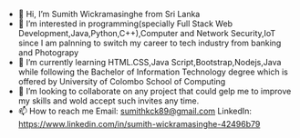

- 👋 Hi, I’m Sumith Wickramasinghe from Sri Lanka
- 👀 I’m interested in programming(specially Full Stack Web Development,Java,Python,C++),Computer and Network Security,IoT since I am palnning to switch my career to tech industry from banking and Photograpy
- 🌱 I’m currently learning HTML.CSS,Java Script,Bootstrap,Nodejs,Java while following the Bachelor of Information Technology degree which is offered by University of Colombo School of Computing
- 💞️ I’m looking to collaborate on any project that could gelp me to improve my skills and wold accept such invites any time.
- 📫 How to reach me  Email: sumithkck89@gmail.com 
                      LinkedIn: https://www.linkedin.com/in/sumith-wickramasinghe-42496b79

<!---
sumithkck/sumithkck is a ✨ special ✨ repository because its `README.md` (this file) appears on your GitHub profile.
You can click the Preview link to take a look at your changes.
--->
